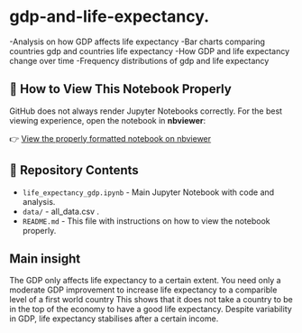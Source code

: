 
# gdp-and-life-expectancy. 
-Analysis on how GDP affects life expectancy
-Bar charts comparing countries gdp and countries life expectancy
-How GDP and life expectancy change over time
-Frequency distributions of gdp and life expectancy


## 📌 How to View This Notebook Properly

GitHub does not always render Jupyter Notebooks correctly. For the best viewing experience, open the notebook in **nbviewer**:

👉 [View the properly formatted notebook on nbviewer](https://nbviewer.jupyter.org/github/Ranjanirr/gdp-and-life-expectancy/blob/main/life_expectancy_gdp.ipynb)

## 📂 Repository Contents

- `life_expectancy_gdp.ipynb` - Main Jupyter Notebook with code and analysis.
- `data/` - all_data.csv .
- `README.md` - This file with instructions on how to view the notebook properly.

## Main insight

 The GDP only affects life expectancy to a certain extent. You need only a moderate GDP improvement
    to increase life expectancy to a comparible level of a first world country This shows that it does not take
    a country to be in the top of the economy to have a good life expectancy. Despite variability in GDP, 
    life expectancy stabilises after a certain income.

